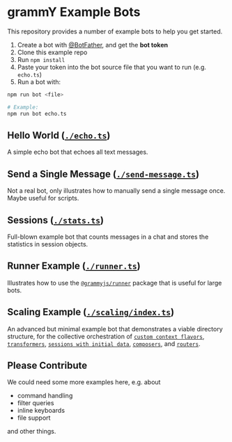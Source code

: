 # grammY Example Bots

This repository provides a number of example bots to help you get started.

1. Create a bot with [@BotFather](https://t.me/BotFather), and get the **bot token**
2. Clone this example repo
3. Run `npm install`
4. Paste your token into the bot source file that you want to run (e.g. `echo.ts`)
5. Run a bot with:

```bash
npm run bot <file>

# Example:
npm run bot echo.ts
```

## Hello World ([`./echo.ts`](./echo.ts))

A simple echo bot that echoes all text messages.

## Send a Single Message ([`./send-message.ts`](./send-message.ts))

Not a real bot, only illustrates how to manually send a single message once. Maybe useful for scripts.

## Sessions ([`./stats.ts`](./stats.ts))

Full-blown example bot that counts messages in a chat and stores the statistics in session objects.

## Runner Example ([`./runner.ts`](./runner.ts))

Illustrates how to use the [`@grammyjs/runner`](https://github.com/grammyjs/runner) package that is useful for large bots.

## Scaling Example ([`./scaling/index.ts`](./scaling/index.ts))

An advanced but minimal example bot that demonstrates a viable directory structure, for the collective orchestration of [`custom context flavors`](https://grammy.dev/guide/context.html#context-flavours), [`transformers`](https://grammy.dev/advanced/transformers.html#bot-api-transformers), [`sessions with initial data`](https://grammy.dev/plugins/session.html#how-to-use-sessions), [`composers`](https://grammy.dev/advanced/middleware.html#middleware-in-grammy), and [`routers`](https://grammy.dev/plugins/router.html#combining-routers-with-sessions).

## Please Contribute

We could need some more examples here, e.g. about

-   command handling
-   filter queries
-   inline keyboards
-   file support

and other things.
